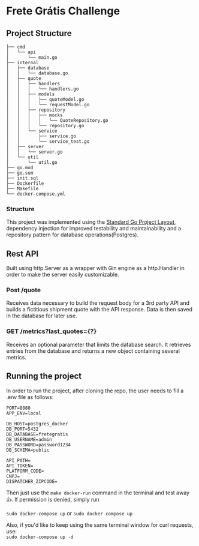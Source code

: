 # Frete Grátis Challenge

## Project Structure

```
├── cmd
│   └── api
│       └── main.go
├── internal
│   ├── database
│   │   └── database.go
│   ├── quote
│   │   ├── handlers
│   │   │   └── handlers.go
│   │   ├── models
│   │   │   ├── quoteModel.go
│   │   │   └── requestModel.go
│   │   ├── repository
│   │   │   ├── mocks
│   │   │   │   └── QuoteRepository.go
│   │   │   └── repository.go
│   │   └── service
│   │       ├── service.go
│   │       └── service_test.go
│   ├── server
│   │   └── server.go
│   └── util
│       └── util.go
├── go.mod
├── go.sum
├── init.sql
├── Dockerfile
├── Makefile
└── docker-compose.yml
```

### Structure

This project was implemented using the [Standard Go Project Layout](https://github.com/golang-standards/project-layout), dependency injection for improved testability and maintainability and a repository pattern for database operations(Postgres).  

## Rest API

Built using http.Server as a wrapper with Gin engine as a http.Handler in order to make the server easily customizable.

### Post    /quote

Receives data necessary to build the request body for a 3rd party API and builds a fictitious shipment quote with the API response. Data is then saved in the database for later use.

### GET   /metrics?last_quotes={?}

Receives an optional parameter that limits the database search. It retrieves entries from the database and returns a new object containing several metrics.

## Running the project

In order to run the project, after cloning the repo, the user needs to fill a .env file as follows:  

```{env}
PORT=8080
APP_ENV=local

DB_HOST=postgres_docker
DB_PORT=5432
DB_DATABASE=fretegratis
DB_USERNAME=admin
DB_PASSWORD=password1234
DB_SCHEMA=public

API_PATH=
API_TOKEN=
PLATFORM_CODE=
CNPJ=
DISPATCHER_ZIPCODE= 

```

Then just use the `make docker-run` command in the terminal and test away 👍.
If permission is denied, simply run  

`sudo docker-compose up` or `sudo docker compose up`

Also, if you'd like to keep using the same terminal window for curl requests, use:  
`sudo docker-compose up -d`
